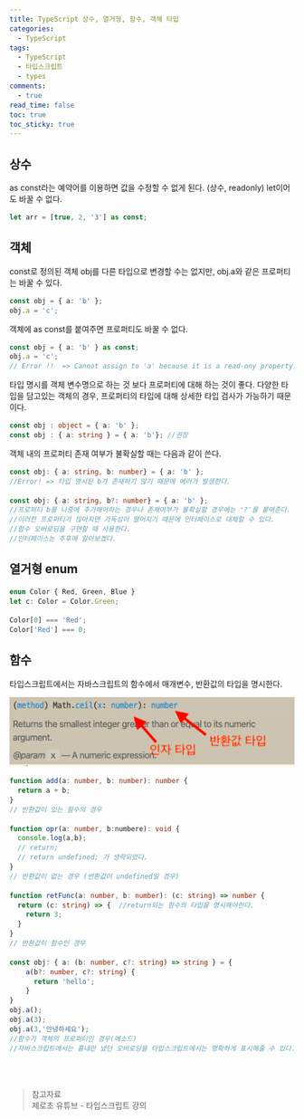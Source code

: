 ```yaml
---
title: TypeScript 상수, 열거형, 함수, 객체 타입
categories:
  - TypeScript
tags:
  - TypeScript
  - 타입스크립트
  - types
comments:
  - true
read_time: false
toc: true
toc_sticky: true
---
```



## 상수

as const라는 예약어를 이용하면 값을 수정할 수 없게 된다. (상수, readonly) let이어도 바꿀 수 없다.

```ts
let arr = [true, 2, '3'] as const;
```


## 객체

const로 정의된 객체 obj를 다른 타입으로 변경할 수는 없지만, obj.a와 같은 프로퍼티는 바꿀 수 있다.

```ts
const obj = { a: 'b' };
obj.a = 'c';
```

객체에 as const를 붙여주면 프로퍼티도 바꿀 수 없다.

```ts
const obj = { a: 'b' } as const;
obj.a = 'c';
// Error !!  => Cannot assign to 'a' because it is a read-ony property.
```

타입 명시를 객체 변수명으로 하는 것 보다 프로퍼티에 대해 하는 것이 좋다. 
다양한 타입을 담고있는 객체의 경우, 프로퍼티의 타입에 대해 상세한 타입 검사가 가능하기 때문이다.

```ts
const obj : object = { a: 'b' };
const obj : { a: string } = { a: 'b'}; //권장
```

객체 내의 프로퍼티 존재 여부가 불확실할 때는 다음과 같이 쓴다.

```ts
const obj: { a: string, b: number} = { a: 'b' };
//Error! => 타입 명시된 b가 존재하기 않기 때문에 에러가 발생한다.

const obj: { a: string, b?: number} = { a: 'b' };
//프로퍼티 b를 나중에 추가해야하는 경우나 존재여부가 불확실할 경우에는 '?'를 붙여준다.
//이러한 프로퍼티가 많아지면 가독성이 떨어지기 때문에 인터페이스로 대체할 수 있다.
//함수 오버로딩을 구현할 때 사용한다.
//인터페이스는 추후에 알아보겠다.
```


## 열거형 enum

```ts
enum Color { Red, Green, Blue }
let c: Color = Color.Green;

Color[0] === 'Red';
Color['Red'] === 0;
```


## 함수

타입스크립트에서는 자바스크립트의 함수에서 매개변수, 반환값의 타입을 명시한다.

![](./assets/img/ts/ts-type.png)

```ts
function add(a: number, b: number): number {
  return a + b;
}
// 반환값이 있는 함수의 경우

function opr(a: number, b:numbere): void {
  console.log(a,b);
  // return;
  // return undefined; 가 생략되었다.
}
// 반환값이 없는 경우 (반환값이 undefined일 경우)

function retFunc(a: number, b: number): (c: string) => number {
  return (c: string) => {  //return되는 함수의 타입을 명시해야한다.
    return 3;
  }
}
// 반환값이 함수인 경우

const obj: { a: (b: number, c?: string) => string } = {
    a(b?: number, c?: string) {
      return 'hello';
    }
}
obj.a();
obj.a(3);
obj.a(3,'안녕하세요');
//함수가 객체의 프로퍼티인 경우(메소드)
//자바스크립트에서는 흉내만 냈던 오버로딩을 타입스크립트에서는 명확하게 표시해줄 수 있다.
```


<br><br>
>참고자료<br>
>제로초 유튜브 - 타입스크립트 강의<br>